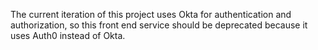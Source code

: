 The current iteration of this project uses Okta for authentication and authorization, so this front end service should be deprecated because it uses Auth0 instead of Okta.